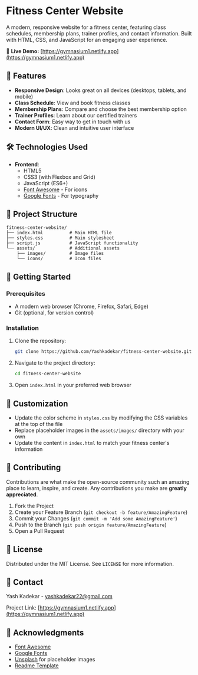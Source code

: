 # Fitness Center Website

A modern, responsive website for a fitness center, featuring class schedules, membership plans, trainer profiles, and contact information. Built with HTML, CSS, and JavaScript for an engaging user experience.

🔗 **Live Demo:** [https://gymnasium1.netlify.app](https://gymnasium1.netlify.app)

## 🚀 Features

- **Responsive Design**: Looks great on all devices (desktops, tablets, and mobile)
- **Class Schedule**: View and book fitness classes
- **Membership Plans**: Compare and choose the best membership option
- **Trainer Profiles**: Learn about our certified trainers
- **Contact Form**: Easy way to get in touch with us
- **Modern UI/UX**: Clean and intuitive user interface

## 🛠 Technologies Used

- **Frontend**:
  - HTML5
  - CSS3 (with Flexbox and Grid)
  - JavaScript (ES6+)
  - [Font Awesome](https://fontawesome.com/) - For icons
  - [Google Fonts](https://fonts.google.com/) - For typography

## 📂 Project Structure

```
fitness-center-website/
├── index.html          # Main HTML file
├── styles.css          # Main stylesheet
├── script.js           # JavaScript functionality
└── assets/             # Additional assets
    ├── images/         # Image files
    └── icons/          # Icon files
```

## 🚀 Getting Started

### Prerequisites
- A modern web browser (Chrome, Firefox, Safari, Edge)
- Git (optional, for version control)

### Installation
1. Clone the repository:
   ```bash
   git clone https://github.com/Yashkadekar/fitness-center-website.git
   ```
2. Navigate to the project directory:
   ```bash
   cd fitness-center-website
   ```
3. Open `index.html` in your preferred web browser

## 🎨 Customization

- Update the color scheme in `styles.css` by modifying the CSS variables at the top of the file
- Replace placeholder images in the `assets/images/` directory with your own
- Update the content in `index.html` to match your fitness center's information

## 🤝 Contributing

Contributions are what make the open-source community such an amazing place to learn, inspire, and create. Any contributions you make are **greatly appreciated**.

1. Fork the Project
2. Create your Feature Branch (`git checkout -b feature/AmazingFeature`)
3. Commit your Changes (`git commit -m 'Add some AmazingFeature'`)
4. Push to the Branch (`git push origin feature/AmazingFeature`)
5. Open a Pull Request

## 📝 License

Distributed under the MIT License. See `LICENSE` for more information.

## 📧 Contact

Yash Kadekar - yashkadekar22@gmail.com

Project Link: [https://gymnasium1.netlify.app](https://gymnasium1.netlify.app)

## 🙏 Acknowledgments

- [Font Awesome](https://fontawesome.com/)
- [Google Fonts](https://fonts.google.com/)
- [Unsplash](https://unsplash.com/) for placeholder images
- [Readme Template](https://github.com/othneildrew/Best-README-Template)
